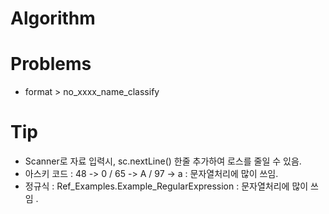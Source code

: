 # Algorithm
# Problems
 - format > no_xxxx_name_classify
 
 
 
# Tip
 - Scanner로 자료 입력시, sc.nextLine() 한줄 추가하여 로스를 줄일 수 있음.
 - 아스키 코드 : 48 -> 0 / 65 -> A / 97 -> a : 문자열처리에 많이 쓰임.
 - 정규식 : Ref_Examples.Example_RegularExpression : 문자열처리에 많이 쓰임 .

